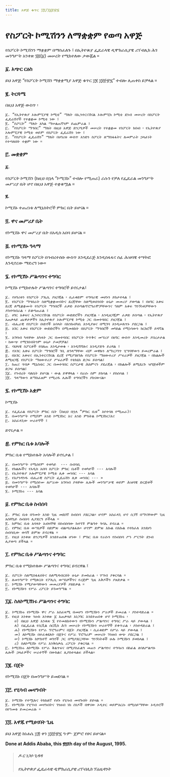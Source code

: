 ```yaml
---
title: አዋጅ ቁጥር ፲፪/፲፱፻፹፯
---
```


# የስፖርት ኮሚሽንን ለማቋቋም የወጣ አዋጅ


የስፖርት ኮሚሽንን ማቋቋም በማስፈለጉ ፤ በኢትዮጵያ ፌዴራላዊ ዲሞክራሲያዊ ሪፐብሊክ ሕገ መንግሥት አንቀጽ ፶፭(፩) መሠረት የሚከተለው ታውጇል ።

### ፩. አጭር ርዕስ

ይህ አዋጅ “የስፖርት ኮሚሽን ማቋቋሚያ አዋጅ ቁጥር ፲፪ ፲፱፻፹፯” ተብሎ ሊጠቀስ ይቻላል ።

### ፪. ትርጓሜ

በዚህ አዋጅ ውስጥ ፡

    ፩. “የኢትዮጵያ ኦሎምፒያዊ ኮሚቴ” ማለት በኢንተርናሽናል ኦሎምፒክ ኮሚቴ ደንብ መሠረት በስፖርት ፌዴሬሽኖች የተቋቋመ ኮሚቴ ነው ፤
    ፪. “ስፖርት” ማለት አካል ማሠልጠኛንም ይጨምራል ፤
    ፫. “የስፖርት ማኅበር” ማለት በዚህ አዋጅ ድንጋጌዎች መሠረት የተቋቋመ የስፖርት ክበብ ፡ የኢትዮጵያ ኦሎምፒያዊ ኮሚቴ ወይም የስፖርት ፌዴሬሽን ነው ፤
    ፬. “የስፖርት ፌዴሬሽን” ማለት በሀገሪቱ ውስጥ አንድን ስፖርት ለማስፋፋትና ለመምራት ኃላፊነት የተጣለበት ተቋም ነው ።

### ፫. መቋቋም

#### ፩.  

የስፖርት ኮሚሽን (ከዚህ በኋላ “ኮሚሽኑ” ተብሎ የሚጠራ) ራሱን የቻለ የፌዴራል መንግሥት መሥሪያ ቤት ሆኖ በዚህ አዋጅ ተቋቁሟል ።

#### ፪. 

ኮሚሽኑ ተጠሪነቱ ለሚኒስትሮች ምክር ቤት ይሆናል ።

### ፬. ዋና መሥሪያ ቤት

የኮሚሽኑ ዋና መሥሪያ ቤት በአዲስ አበባ ይሆናል ።

### ፭. የኮሚሽኑ ዓላማ

የኮሚሽኑ ዓላማ ስፖርት በኅብረተሰቡ ውስጥ እንዲደራጅ እንዲስፋፋና ሰፊ ሕዝባዊ ተሣትፎ እንዲኖረው ማድረግ ነው።

### ፮. የኮሚሽኑ ሥልጣንና ተግባር

ኮሚሽኑ የሚከተሉት ሥልጣንና ተግባሮች ይኖሩታል፤

    ፩. የሀገሪቱን የስፖርት ፖሊሲ ያዘጋጃል ፡ ሲፈቀድም ተግባራዊ መሆኑን ይከታተላል ፤
    ፪. የስፖርት ማኅበራት ስለሚቋቋሙበትና ደረጃቸው ስለሚወሰንበት ሁኔታ መመሪያ ያወጣል ፤ በሀገር አቀፍ ደረጃ ለሚቋቋሙት የስፖርት ማኅበሮች ፈቃድ ይሰጣል፡ፕሮግራሞቻቸውንና ዓለም አቀፍ ግንኙነቶቻቸውን ያስተባብራል ፡ ይቆጣጠራል ፤
    ፫. ሀገር አቀፍና ኢንተርናሽናል የስፖርት ውድድሮችን ያዘጋጃል ፡ እንዲዘጋጁም ፈቃድ ይሰጣል ፡ የኢትዮጵያ አጠቃላይ ጨዋታዎችን ከኢትዮጵያ ኦሎምፒያዊ ኮሚቴ ጋር በመተባበር ያዘጋጃል ፤
    ፬. ብሔራዊ የስፖርት ቡድኖች አባላት በእንክብካቤ እንዲያዙና በሚገባ እንዲሠለጥኑ ያደርጋል ፤
    ፭. አገር አቀፍ የስፖርት ውድድሮችን በሚመለከት በስፖርት ማኅበሮች መካከል የሚነሳውን ክርክሮች ይዳኛል ፤
    ፮. አግባብ ካላቸው አካላት ጋር በመተባበር የስፖርት ትጥቅና መሣሪያ በሀገር ውስጥ እንዲመረት ያበረታታል ፡ ከውጭ የሚገቡበትንም ሁኔታ ያመቻቻል፤
    ፯. ባህላዊ ስፖርቶች የበለጠ እንዲታወቁ ፡ እንዲሻሻሉና እንዲያድጉ ይረዳል ፤
    ፰. የአገር አቀፍ ስፖርት ማኅበሮች ገቢ ለዓላማቸው ብቻ መዋሉን ለማረጋገጥ ሂሣባቸውን ይመረምራል ፤
    ፱. በአገር አቀፍና በኢንተርናሽናል ደረጃ የሚያገለግሉ የስፖርት ማዘውተሪያ ሥፍራዎች ያዘጋጃል ፡ በክልሎች ለሚዘጋጁ የስፖርት ማዘውተሪያ ሥፍራዎች የቴክኒክ ድጋፍ ይሰጣል፤
    ፲. ከጤና ጥበቃ ሚኒስቴር ጋር በመተባበር ስፖርታዊ ሕክምናን ያደራጃል ፡ በክልሎች ለሚደረጉ ዝግጅቶችም ድጋፍ ይሰጣል፤
    ፲፩. የንብረት ባለቤት ይሆናል ፡ ውል ይዋዋላል ፡ በራሱ ስም ይከሳል ፡ ይከሰሳል ፤
    ፲፪. ዓላማውን ለማስፈጸም የሚረዱ ሌሎች ተግባሮችን ያከናውናል።

### ፯. የኮሚሽኑ አቋም

ኮሚሽኑ

    ፩. የፌዴራል የስፖርት ምክር ቤት (ከዚህ በኋላ “ምክር ቤቱ” እየተባለ የሚጠራ)፤
    ፪. በመንግሥት የሚሾም አንድ ኮሚሽነር እና አንድ ምክትል ኮሚሽነር፤እና
    ፫. አስፈላጊው ሠራተኞች ፤

ይኖሩታል ።

### ፰. የምክር ቤቱ አባሎች

ምክር ቤቱ የሚከተሉት አባሎች ይኖሩታል ፤

    ፩. በመንግሥት የሚሰየም ተወካይ  --- ሰብሳቢ
    ፪. የክልሎችና የአዲስ አበባ ስፖርት ምክር ቤቶች ተወካዮች --- አባሎች
    ፫. የኢትዮጵያ ኦሎምፒያዊ ኮሚቴ ሊቀ መንበር --- አባል
    ፬. የእያንዳንዱ ብሔራዊ ስፖርት ፌዴሬሽን ሊቀ መንበር --- »
    ፭. በመንግሥት የሚሰየሙ ለሥራው አግባብ ያላቸው ሌሎች መንግሥታዊ ወይም ሕዝባዊ ድርጅቶች ተወካዮች --- አባሎች
    ፮. ኮሚሽነሩ --- አባል

### ፱. የምክር ቤቱ ስብሰባ

    ፩. ምክር ቤቱ በዓመት አንድ ጊዜ መደበኛ ስብሰባ ያደርጋል። ሆኖም አስፈላጊ ሆኖ ሲገኝ በማናቸውም ጊዜ አስቸኳይ ስብሰባ ሊያደርግ ይችላል ።
    ፪. ከምክር ቤቱ አባላት አብዛኞቹ በስብሰባው ከተገኙ ምልዓተ ጉባኤ ይኖራል ።
    ፫. የምክር ቤቱ ውሣኔዎች በድምጽ ብልጫያልፋሉ። ሆኖም ድምጽ እኩል በእኩል የተከፈለ እንደሆነ ሰብሳቢው ወሳኝ ድምጽ ይኖረዋል ።
    ፬. የዚህ አንቀጽ ድንጋጌዎች እንደተጠበቁ ሆነው ፤ ምክር ቤቱ የራሱን የስብሰባ ሥነ ሥርዓት ደንብ ሊያወጣ ይችላል ።

### ፲. የምክር ቤቱ ሥልጣንና ተግባር

ምክር ቤቱ የሚከተለው ሥልጣንና ተግባር ይኖረዋል ፤

    ፩. ስፖርት ስለሚስፋፋበትና ስለሚዳብርበት ሁኔታ ይመክራል ፡ ሃሣብ ያቀርባል ።
    ፪. ለመንግሥት የሚቀርቡ የፖሊሲ ውሣኔዎችንና የረጅም ጊዜ እቅዶችን ያጸድቃል ።
    ፫. ኮሚሽኑ የሚያወጣቸውን መመሪያዎች ያፀድቃል ።
    ፬. የኮሚሽኑን የሥራ ሪፖርት ይገመግማል ።

### ፲፩. ስለኮሚሽነሩ ሥልጣንና ተግባር

    ፩. ኮሚሽነሩ የኮሚሽኑ ዋና ሥራ አስፈጻሚ በመሆን የኮሚሽኑን ሥራዎች ይመራል ፡ ያስተዳድራል ።
    ፪. የዚህ አንቀጽ ንዑስ አንቀጽ ፩ አጠቃላይ አነጋገር እንደተጠበቀ ሆኖ ኮሚሽነሩ ፡
        ሀ) በዚህ አዋጅ አንቀጽ ፮ የተመለከተውን የኮሚሽኑን ሥልጣንና ተግባር ሥራ ላይ ያውላል ፤
        ለ) በፌዴራል የሲቪል ሰርቪስ ሕግ መሠረት የኮሚሽኑን ሠራተኞች ይቀጥራል ፡ ያስተዳድራል ፤
        ሐ) የኮሚሽኑን የሥራ ፕሮግራምና በጀት ያዘጋጃል ፡ ሲፈቀድም በሥራ ላይ ያውላል ፤
        መ) ለኮሚሽኑ በተፈቀደለት በጀትና የሥራ ፕሮግራም መሠረት ገንዘብ ወጭ ያደርጋል ፤
        ሠ) ኮሚሽኑ ከሦስተኛ ወገኖች ጋር በሚያደርጋቸው ግንኙነትቶች ሁሉ ኮሚሽኑን ይወክላል ፤
        ረ) ስለኮሚሽኑ የሥራ እንቅስቃሴ ሪፖርት ያቀርባል ።
    ፫. ኮሚሽነሩ ለኮሚሽኑ የሥራ ቅልጥፍና በሚያስፈልግ መጠን ሥልጣንና ተግባሩን በከፊል ለባለሥልጣኑ ሌሎች ኃላፊዎችና ሠራተኞች በውክልና ሊያስተላልፍ ይችላል።

### ፲፪. በጀት

የኮሚሽኑ በጀት በመንግሥት ይመደባል ።

### ፲፫. የሂሳብ መዛግብት

    ፩. ኮሚሽኑ የተሟሉና ትክክለኛ የሆኑ የሂሳብ መዛግብት ይይዛል ።
    ፪. የኮሚሽኑ የሂሣብ መዛግብትና ገንዘብ ነክ ሰነዶች በዋናው ኦዲተር ወይምእርሱ በሚሰይማቸው ኦዲተሮች በየዓመቱ ይመረመራሉ ።

### ፲፬. አዋጁ የሚፀናበት ጊዜ

ይህ አዋጅ ከነሐሴ ፲፰ ቀን ፲፱፻፹፯ ዓ‧ም· ጀምሮ የፀና ይሆናል።

**Done at Addis Ababa, this ፳፬th day of the August, 1995.**

> ##### ዶ ር ነጋሶ ጊዳዳ
>
> ##### የኢትዮጵያ ፌዴራላዊ ዲሞክራሲያዊ ሪፐብሊክ ፕሬዚዳንት